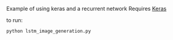 Example of using keras and a recurrent network
Requires [Keras](https://github.com/fchollet/keras)

to run:

`python lstm_image_generation.py`
